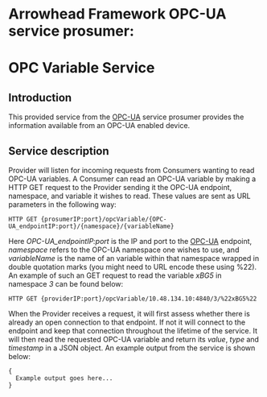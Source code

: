 Arrowhead Framework OPC-UA service prosumer:
=======
OPC Variable Service
=======

## Introduction
This provided service from the [OPC-UA](https://github.com/nenovrak/OPC-UAprosumer/blob/master/OPC%20Unified%20Architecture.pdf) service prosumer provides the information available from an OPC-UA enabled device.

## Service description
Provider will listen for incoming requests from Consumers wanting to read OPC-UA variables.
A Consumer can read an OPC-UA variable by making a HTTP GET request to the Provider sending it the OPC-UA endpoint, namespace, and variable it wishes to read.
These values are sent as URL parameters in the following way: 
```
HTTP GET {prosumerIP:port}/opcVariable/{OPC-UA_endpointIP:port}/{namespace}/{variableName}
```
Here *OPC-UA_endpointIP:port* is the IP and port to the [OPC-UA](https://github.com/nenovrak/OPC-UAprosumer/blob/master/OPC%20Unified%20Architecture.pdf) endpoint, *namespace* refers to the OPC-UA namespace one wishes to use, and *variableName* is the name of an variable within that namespace wrapped in double quotation marks (you might need to URL encode these using %22). An example of such an GET request to read the variable *xBG5* in namespace *3* can be found below:
```
HTTP GET {providerIP:port}/opcVariable/10.48.134.10:4840/3/%22xBG5%22
```

When the Provider receives a request, it will first assess whether there is already an open connection to that endpoint.
If not it will connect to the endpoint and keep that connection throughout the lifetime of the service. It will then read the requested OPC-UA variable and return its *value*, *type* and *timestamp* in a JSON object. An example output from the service is shown below:

```
{
  Example output goes here...
}
```
